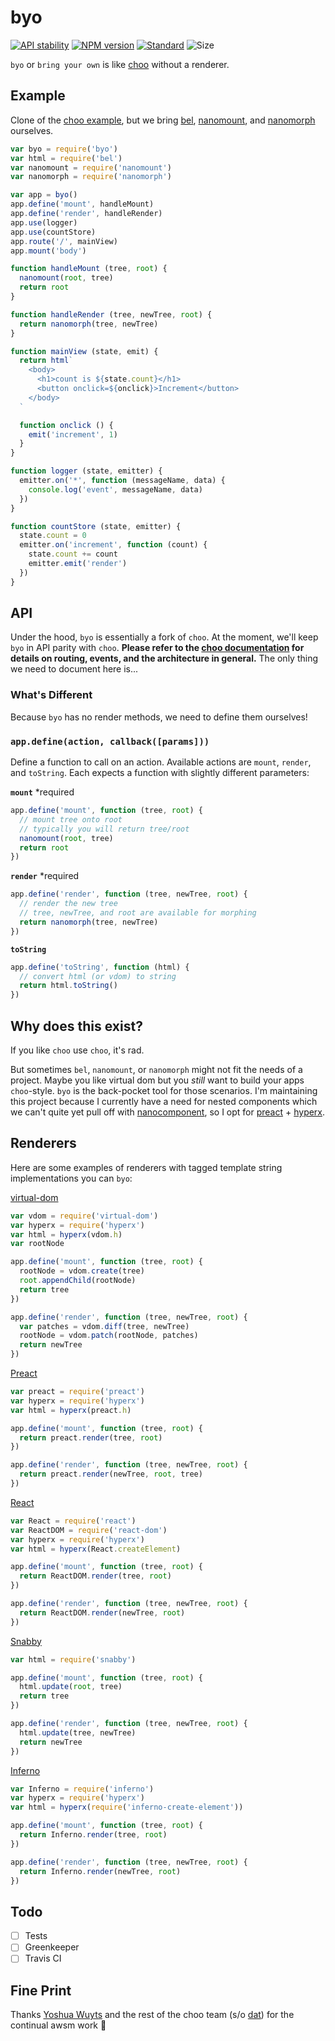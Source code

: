 # byo

[![API stability](https://img.shields.io/badge/stability-experimental-orange.svg?style=flat-square)](https://nodejs.org/api/documentation.html#documentation_stability_index)
[![NPM version](https://img.shields.io/npm/v/byo.svg?style=flat-square)](https://npmjs.org/package/byo)
[![Standard](https://img.shields.io/badge/code%20style-standard-brightgreen.svg?style=flat-square)](https://standardjs.com)
![Size](https://img.shields.io/badge/size-2.89kB-yellow.svg?style=flat-square)

`byo` or `bring your own` is like [choo](https://github.com/yoshuawuyts/choo) without a renderer.

## Example

Clone of the [choo example](https://github.com/yoshuawuyts/choo#example), but we bring [bel](https://github.com/shama/bel), [nanomount](https://github.com/yoshuawuyts/nanomount), and [nanomorph](https://github.com/yoshuawuyts/nanomorph) ourselves.

```js
var byo = require('byo')
var html = require('bel')
var nanomount = require('nanomount')
var nanomorph = require('nanomorph')

var app = byo()
app.define('mount', handleMount)
app.define('render', handleRender)
app.use(logger)
app.use(countStore)
app.route('/', mainView)
app.mount('body')

function handleMount (tree, root) {
  nanomount(root, tree)
  return root
}

function handleRender (tree, newTree, root) {
  return nanomorph(tree, newTree)
}

function mainView (state, emit) {
  return html`
    <body>
      <h1>count is ${state.count}</h1>
      <button onclick=${onclick}>Increment</button>
    </body>
  `

  function onclick () {
    emit('increment', 1)
  }
}

function logger (state, emitter) {
  emitter.on('*', function (messageName, data) {
    console.log('event', messageName, data)
  })
}

function countStore (state, emitter) {
  state.count = 0
  emitter.on('increment', function (count) {
    state.count += count
    emitter.emit('render')
  })
}
```

## API

Under the hood, `byo` is essentially a fork of `choo`. At the moment, we'll keep `byo` in API parity with `choo`. **Please refer to the [choo documentation](https://github.com/yoshuawuyts/choo#api) for details on routing, events, and the architecture in general.** The only thing we need to document here is...

### What's Different

Because `byo` has no render methods, we need to define them ourselves!

### `app.define(action, callback([params]))`
Define a function to call on an action. Available actions are `mount`, `render`, and `toString`. Each expects a function with slightly different parameters:

**`mount`** *required

```js
app.define('mount', function (tree, root) {
  // mount tree onto root
  // typically you will return tree/root
  nanomount(root, tree)
  return root
})
```

**`render`** *required

```js
app.define('render', function (tree, newTree, root) {
  // render the new tree
  // tree, newTree, and root are available for morphing
  return nanomorph(tree, newTree)
})
```

**`toString`**

```js
app.define('toString', function (html) {
  // convert html (or vdom) to string
  return html.toString()
})
```

## Why does this exist?

If you like `choo` use `choo`, it's rad.

But sometimes `bel`, `nanomount`, or `nanomorph` might not fit the needs of a project. Maybe you like virtual dom but you _still_ want to build your apps `choo`-style. `byo` is the back-pocket tool for those scenarios. I'm maintaining this project because I currently have a need for nested components which we can't quite yet pull off with [nanocomponent](https://github.com/yoshuawuyts/nanocomponent), so I opt for [preact](https://github.com/developit/preact) + [hyperx](https://github.com/substack/hyperx).

## Renderers

Here are some examples of renderers with tagged template string implementations you can `byo`:

[virtual-dom](https://github.com/Matt-Esch/virtual-dom)

```js
var vdom = require('virtual-dom')
var hyperx = require('hyperx')
var html = hyperx(vdom.h)
var rootNode

app.define('mount', function (tree, root) {
  rootNode = vdom.create(tree)
  root.appendChild(rootNode)
  return tree
})

app.define('render', function (tree, newTree, root) {
  var patches = vdom.diff(tree, newTree)
  rootNode = vdom.patch(rootNode, patches)
  return newTree
})
```

[Preact](https://github.com/developit/preact)

```js
var preact = require('preact')
var hyperx = require('hyperx')
var html = hyperx(preact.h)

app.define('mount', function (tree, root) {
  return preact.render(tree, root)
})

app.define('render', function (tree, newTree, root) {
  return preact.render(newTree, root, tree)
})
```

[React](https://github.com/facebook/react)

```js
var React = require('react')
var ReactDOM = require('react-dom')
var hyperx = require('hyperx')
var html = hyperx(React.createElement)

app.define('mount', function (tree, root) {
  return ReactDOM.render(tree, root)
})

app.define('render', function (tree, newTree, root) {
  return ReactDOM.render(newTree, root)
})
```

[Snabby](https://github.com/jamen/snabby)

```js
var html = require('snabby')

app.define('mount', function (tree, root) {
  html.update(root, tree)
  return tree
})

app.define('render', function (tree, newTree, root) {
  html.update(tree, newTree)
  return newTree
})
```

[Inferno](https://github.com/infernojs/inferno/)

```js
var Inferno = require('inferno')
var hyperx = require('hyperx')
var html = hyperx(require('inferno-create-element'))

app.define('mount', function (tree, root) {
  return Inferno.render(tree, root)
})

app.define('render', function (tree, newTree, root) {
  return Inferno.render(newTree, root)
})
```

## Todo 

- [ ] Tests
- [ ] Greenkeeper
- [ ] Travis CI

## Fine Print

Thanks [Yoshua Wuyts](https://github.com/yoshuawuyts) and the rest of the choo team (s/o [dat](https://datproject.org/)) for the continual awsm work 🙏
